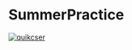 # SummerPractice
[![quikcser](https://circleci.com/<gh>/<quikcser>/<HW>.svg?style=svg)](https://github.com/quikcser/SummerPractice/blob/master/HW.ipynb)
